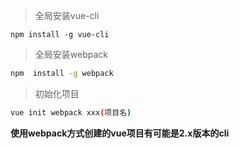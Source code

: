 > 全局安装vue-cli

```bas
npm install -g vue-cli
```

> 全局安装webpack

```bash
npm  install -g webpack
```

> 初始化项目

```bash
vue init webpack xxx(项目名)
```

**使用webpack方式创建的vue项目有可能是2.x版本的cli**

